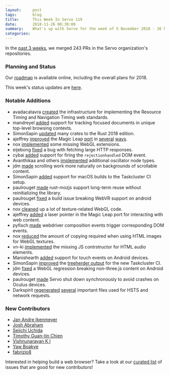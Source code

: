 ```yaml
---
layout:     post
tags:       blog
title:      This Week In Servo 119
date:       2018-11-26 00:30:00
summary:    What's up with Servo for the week of 5 November 2018 - 26 November 2018
categories:
---
```


In the [past 3 weeks](https://github.com/pulls?utf8=%E2%9C%93&q=is%3Apr+is%3Amerged+closed%3A2018-11-05..2018-11-26+user%3Aservo+),
we merged 243 PRs in the Servo organization's repositories.

### Planning and Status

Our [roadmap](https://github.com/servo/servo/wiki/Roadmap) is available online, including the overall plans for 2018.

This week's status updates are [here](https://build.servo.org/standups/).

### Notable Additions

- avadacatavra [created](https://github.com/servo/servo/pull/20459) the infrastructure for implementing the Resource Timing and Navigation Timing web standards.
- mandreyel [added](https://github.com/servo/servo/pull/22051) support for tracking focused documents in unique top-level browsing contexts.
- SimonSapin [updated](https://github.com/servo/servo/pull/220860) many crates to the Rust 2018 edition.
- ajeffrey [improved](https://github.com/servo/servo/pull/22094) the Magic Leap [port](https://github.com/servo/servo/pull/22180) in [several](https://github.com/servo/servo/pull/22095) [ways](https://github.com/servo/servo/pull/22117).
- nox [implemented](https://github.com/servo/servo/pull/22112) some missing WebGL extensions.
- eijebong [fixed](https://github.com/servo/servo/pull/22144) a bug with fetching large HTTP responses.
- cybai [added](https://github.com/servo/servo/pull/22149) support for firing the `rejectionhandled` DOM event.
- Avanthikaa and others [implemented](https://github.com/servo/media/pull/163) additional oscillator node types.
- jdm [made](https://github.com/servo/servo/pull/22156) scrolling work more naturally on backgrounds of scrollable content.
- SimonSapin [added](https://github.com/servo/servo/pull/22185) support for macOS builds to the Taskcluster CI setup.
- paulrouget [made](https://github.com/servo/rust-mozjs/pull/447) rust-mozjs support long-term reuse without reinitializing the library.
- paulrouget [fixed](https://github.com/servo/servo/pull/22196) a build issue breaking WebVR support on android devices.
- nox [cleaned](https://github.com/servo/servo/pull/22202) up a lot of texture-related WebGL code.
- ajeffrey [added](https://github.com/servo/servo/pull/22206) a laser pointer in the Magic Leap port for interacting with web content.
- pyfisch [made](https://github.com/servo/servo/pull/22224) webdriver composition events trigger corresponding DOM events.
- nox [reduced](https://github.com/servo/servo/pull/22225) the amount of copying required when using HTML images for WebGL textures.
- vn-ki [implemented](https://github.com/servo/servo/pull/22227) the missing JS contrstructor for HTML audio elements.
- Manishearth [added](https://github.com/servo/servo/pull/22229) support for touch events on Android devices.
- SimonSapin [improved](https://github.com/servo/servo/pull/22233) the [treeherder output](https://treeherder.allizom.org/#/jobs?repo=servo-auto) for the new Taskcluster CI.
- jdm [fixed](https://github.com/servo/servo/pull/22234) a WebGL regression breaking non-three.js content on Android devices.
- paulrouget [made](https://github.com/servo/servo/pull/22239) Servo shut down synchronously to avoid crashes on Oculus devices.
- Darkspirit [regenerated](https://github.com/servo/servo/pull/22248) [several](https://github.com/servo/servo/pull/22249) important files used for HSTS and network requests.

### New Contributors

- [Jan Andre Ikenmeyer](https://github.com/Darkspirit)
- [Josh Abraham](https://github.com/jabedude)
- [Seiichi Uchida](https://github.com/topecongiro)
- [Timothy Guan-tin Chien](https://github.com/timdream)
- [Vishnunarayan K I](https://github.com/vn-ki)
- [Yaw Boakye](https://github.com/yawboakye)
- [fabrizio8](https://github.com/fabrizio8)

Interested in helping build a web browser? Take a look at our [curated list](https://starters.servo.org/) of issues that are good for new contributors!
